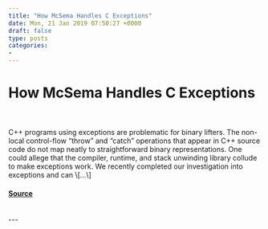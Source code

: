 ```yaml
---
title: "How McSema Handles C Exceptions"
date: Mon, 21 Jan 2019 07:50:27 +0000
draft: false
type: posts
categories: 
- 
---
```

# How McSema Handles C Exceptions

<br/>

<br/>
C++ programs using exceptions are problematic for binary lifters. The non-local control-flow “throw” and “catch” operations that appear in C++ source code do not map neatly to straightforward binary representations. One could allege that the compiler, runtime, and stack unwinding library collude to make exceptions work. We recently completed our investigation into exceptions and can \[…\]

#### [Source](https://blog.trailofbits.com/2019/01/21/how-mcsema-handles-c-exceptions/)

<br/>
---
